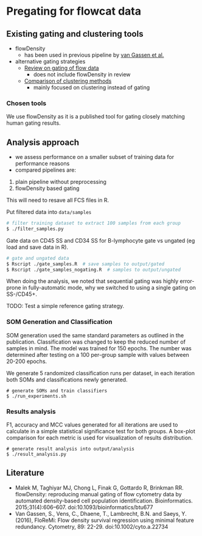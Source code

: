 # Pregating for flowcat data

## Existing gating and clustering tools

* flowDensity
    * has been used in previous pipeline by [van Gassen et al.](https://onlinelibrary.wiley.com/doi/full/10.1002/cyto.a.22734)
* alternative gating strategies
    * [Review on gating of flow data](https://www.nature.com/articles/nri.2016.56)
        * does not include flowDensity in review
    * [Comparison of clustering methods](https://onlinelibrary.wiley.com/doi/full/10.1002/cyto.a.23030)
        * mainly focused on clustering instead of gating

### Chosen tools

We use flowDensity as it is a published tool for gating closely matching human
gating results.

## Analysis approach

* we assess performance on a smaller subset of training data for performance
  reasons
* compared pipelines are:
1. plain pipeline without preprocessing
2. flowDensity based gating

This will need to resave all FCS files in R.

Put filtered data into `data/samples`

```sh
# filter training dataset to extract 100 samples from each group
$ ./filter_samples.py
```

Gate data on CD45 SS and CD34 SS for B-lymphocyte gate vs ungated (eg load and
save data in R).

```sh
# gate and ungated data
$ Rscript ./gate_samples.R  # save samples to output/gated
$ Rscript ./gate_samples_nogating.R  # samples to output/ungated
```

When doing the analysis, we noted that sequential gating was highly error-prone
in fully-automatic mode, why we switched to using a single gating on SS-/CD45+.

TODO: Test a simple reference gating strategy.

### SOM Generation and Classification

SOM generation used the same standard parameters as outlined in the publication.
Classification was changed to keep the reduced number of samples in mind.
The model was trained for 150 epochs. The number was determined after testing on
a 100 per-group sample with values between 20-200 epochs.

We generate 5 randomized classification runs per dataset, in each iteration both
SOMs and classifications newly generated.

```
# generate SOMs and train classifiers
$ ./run_experiments.sh
```

### Results analysis

F1, accuracy and MCC values generated for all iterations are used to calculate
in a simple statistical significance test for both groups. A box-plot comparison
for each metric is used for visualization of results distribution.

```
# generate result analysis into output/analysis
$ ./result_analysis.py
```

## Literature

- Malek M, Taghiyar MJ, Chong L, Finak G, Gottardo R, Brinkman RR. flowDensity: reproducing manual gating of flow cytometry data by automated density-based cell population identification. Bioinformatics. 2015;31(4):606–607. doi:10.1093/bioinformatics/btu677
- Van Gassen, S., Vens, C., Dhaene, T., Lambrecht, B.N. and Saeys, Y. (2016), FloReMi: Flow density survival regression using minimal feature redundancy. Cytometry, 89: 22-29. doi:10.1002/cyto.a.22734
